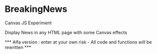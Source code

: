 BreakingNews
============

Canvas JS Experiment

Display News in any HTML page with some Canvas effects  

*** Alfa version : enter at your own risk - All code and functions will be rewritten ***

